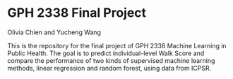 # GPH 2338 Final Project

Olivia Chien and Yucheng Wang

This is the repository for the final project of GPH 2338 Machine Learning in Public Health. The goal is to predict individual-level Walk Score and compare the performance of two kinds of supervised machine learning methods, linear regression and random forest, using data from ICPSR. 
